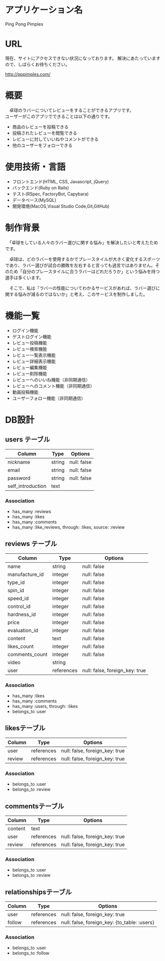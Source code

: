 # アプリケーション名
Ping Pong Pimples

# URL
現在、サイトにアクセスできない状況になっております。
解決にあたっていますので、しばらくお待ちください。

http://pppimples.com/

# 概要

　卓球のラバーについてレビューをすることができるアプリです。  
  ユーザーがこのアプリでできることは以下の通りです。

- 商品のレビューを投稿できる
- 投稿されたレビューを閲覧できる
- レビューに対していいねやコメントができる
- 他のユーザーをフォローできる

# 使用技術・言語
- フロントエンド(HTML, CSS, Javascript, jQuery)
- バックエンド(Ruby on Rails)
- テスト(RSpec, FactoryBot, Capybara)
- データベース(MySQL)
- 開発環境(MacOS,Visual Studio Code,Git,GitHub)

# 制作背景
　「卓球をしている人々のラバー選びに関する悩み」を解決したいと考えたためです。

　卓球は、どのラバーを使用するかでプレースタイルが大きく変化するスポーツであり、ラバー選びが試合の勝敗を左右すると言っても過言ではありません。そのため「自分のプレースタイルに合うラバーはどれだろうか」という悩みを持つ選手は多くいます。

　そこで、私は「ラバーの性能についてわかるサービスがあれば、ラバー選びに関する悩みが減るのではないか」と考え、このサービスを制作しました。

# 機能一覧

- ログイン機能
- ゲストログイン機能
- レビュー投稿機能
- レビュー検索機能
- レビュー一覧表示機能
- レビュー詳細表示機能
- レビュー編集機能
- レビュー削除機能
- レビューへのいいね機能（非同期通信）
- レビューへのコメント機能（非同期通信）
- 動画投稿機能
- ユーザーフォロー機能（非同期通信）

# DB設計

## users テーブル

| Column               | Type    | Options     |
| -------------------- | ------- | ----------- |
| nickname             | string  | null: false |
| email                | string  | null: false |
| password             | string  | null: false |
|self_introduction     | text    |             |

### Association

- has_many :reviews
- has_many :likes
- has_many :comments
- has_many :like_reviews, through: :likes, source: :review

## reviews テーブル

| Column              | Type       | Options                        |
| ------------------- | ---------- | ------------------------------ |
| name                | string     | null: false                    |
| manufacture_id      | integer    | null: false                    |
| type_id             | integer    | null: false                    |
| spin_id             | integer    | null: false                    |
| speed_id            | integer    | null: false                    |
| control_id          | integer    | null: false                    |
| hardness_id         | integer    | null: false                    |
| price               | integer    | null: false                    |
| evaluation_id       | integer    | null: false                    |
| content             | text       | null: false                    |
| likes_count         | integer    | null: false                    |
| comments_count      | integer    | null: false                    |
| video               | string     |                                |
| user                | references | null: false, foreign_key: true |

### Association

- has_many :likes
- has_many :comments
- has_many :users, through: :likes
- belongs_to :user

## likesテーブル

| Column              | Type       | Options                        |
| ------------------- | ---------- | ------------------------------ |
| user                | references | null: false, foreign_key: true |
| review              | references | null: false, foreign_key: true |

### Association

- belongs_to :user
- belongs_to :review

## commentsテーブル

| Column              | Type       | Options                        |
| ------------------- | ---------- | ------------------------------ |
| content             | text       |                                |
| user                | references | null: false, foreign_key: true |
| review              | references | null: false, foreign_key: true |

### Association

- belongs_to :user
- belongs_to :review

## relationshipsテーブル

| Column              | Type       | Options                                       |
| ------------------- | ---------- | --------------------------------------------- |
| user                | references | null: false, foreign_key: true                |
| follow              | references | null: false, foreign_key: {to_table: :users}  |

### Association

- belongs_to :user
- belongs_to :follow
